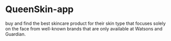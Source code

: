 # QueenSkin-app
 buy and find the best skincare product for  their skin type that focuses solely on the face from well-known brands that are only available  at Watsons and Guardian.

